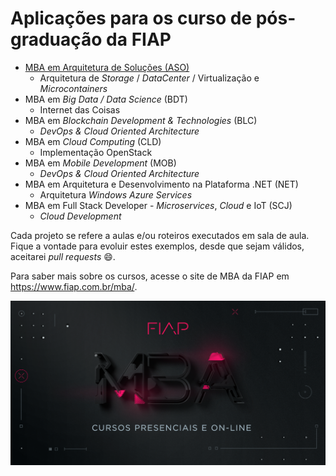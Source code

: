 # Aplicações para os curso de pós-graduação da FIAP

 - [MBA em Arquitetura de Soluções (ASO)](https://github.com/josecastillolema/fiap/tree/master/aso)
   * Arquitetura de *Storage* / *DataCenter* / Virtualização e *Microcontainers*
 - MBA em *Big Data / Data Science* (BDT)
   * Internet das Coisas
 - MBA em *Blockchain Development & Technologies* (BLC)
   * *DevOps & Cloud Oriented Architecture*
 - MBA em *Cloud Computing* (CLD)
   * Implementação OpenStack
 - MBA em *Mobile Development* (MOB)
   * *DevOps & Cloud Oriented Architecture*
 - MBA em Arquitetura e Desenvolvimento na Plataforma .NET (NET)
   * Arquitetura *Windows Azure Services*
 - MBA em Full Stack Developer - *Microservices*, *Cloud* e IoT (SCJ)
   * *Cloud Development*

Cada projeto se refere a aulas e/ou roteiros executados em sala de aula.
Fique a vontade para evoluir estes exemplos, desde que sejam válidos, aceitarei *pull requests* :smile:.

Para saber mais sobre os cursos, acesse o site de MBA da FIAP em https://www.fiap.com.br/mba/.

![FIAP MBA](img/20181011_fiap_mba_shareDefault.png)
